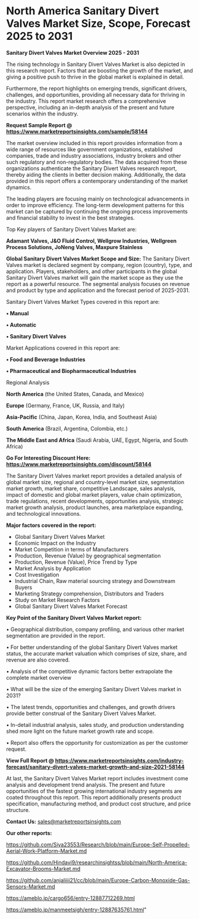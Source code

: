  # North America Sanitary Divert Valves Market Size, Scope, Forecast 2025 to 2031

<Strong> Sanitary Divert Valves Market Overview 2025 - 2031</strong>

The rising technology in Sanitary Divert Valves Market is also depicted in this research report. Factors that are boosting the growth of the market, and giving a positive push to thrive in the global market is explained in detail.

Furthermore, the report highlights on emerging trends, significant drivers, challenges, and opportunities, providing all necessary data for thriving in the industry. This report market research offers a comprehensive perspective, including an in-depth analysis of the present and future scenarios within the industry.

<strong>Request Sample Report @ <a href=https://www.marketreportsinsights.com/sample/58144>https://www.marketreportsinsights.com/sample/58144</a></strong>

The market overview included in this report provides information from a wide range of resources like government organizations, established companies, trade and industry associations, industry brokers and other such regulatory and non-regulatory bodies. The data acquired from these organizations authenticate the Sanitary Divert Valves research report, thereby aiding the clients in better decision making. Additionally, the data provided in this report offers a contemporary understanding of the market dynamics.

The leading players are focusing mainly on technological advancements in order to improve efficiency. The long-term development patterns for this market can be captured by continuing the ongoing process improvements and financial stability to invest in the best strategies.

Top Key players of Sanitary Divert Valves Market are:

<strong>Adamant Valves, J&O Fluid Control, Wellgrow Industries, Wellgreen Process Solutions, JoNeng Valves, Maxpure Stainless</strong>

<strong><b>Global Sanitary Divert Valves Market Scope and Size:</b></strong>
The Sanitary Divert Valves market is declared segment by company, region (country), type, and application. Players, stakeholders, and other participants in the global Sanitary Divert Valves market will gain the market scope as they use the report as a powerful resource. The segmental analysis focuses on revenue and product by type and application and the forecast period of 2025-2031.

Sanitary Divert Valves Market Types covered in this report are:

<strong>• Manual

• Automatic

• Sanitary Divert Valves</strong>

Market Applications covered in this report are:

<strong>• Food and Beverage Industries

• Pharmaceutical and Biopharmaceutical Industries</strong> 

Regional Analysis

<strong>North America</strong> (the United States, Canada, and Mexico)

<strong>Europe</strong> (Germany, France, UK, Russia, and Italy)

<strong>Asia-Pacific</strong> (China, Japan, Korea, India, and Southeast Asia)

<strong>South America</strong> (Brazil, Argentina, Colombia, etc.)

<strong>The Middle East and Africa</strong> (Saudi Arabia, UAE, Egypt, Nigeria, and South Africa)

<strong>Go For Interesting Discount Here: <a href=https://www.marketreportsinsights.com/discount/58144>https://www.marketreportsinsights.com/discount/58144</a></strong>

The Sanitary Divert Valves market report provides a detailed analysis of global market size, regional and country-level market size, segmentation market growth, market share, competitive Landscape, sales analysis, impact of domestic and global market players, value chain optimization, trade regulations, recent developments, opportunities analysis, strategic market growth analysis, product launches, area marketplace expanding, and technological innovations.

<strong><b>Major factors covered in the report:</b></strong>
<ul>
  <li>Global Sanitary Divert Valves Market </li>
  <li>Economic Impact on the Industry</li>
  <li>Market Competition in terms of Manufacturers</li>
  <li>Production, Revenue (Value) by geographical segmentation</li>
  <li>Production, Revenue (Value), Price Trend by Type</li>
  <li>Market Analysis by Application</li>
  <li>Cost Investigation</li>
  <li>Industrial Chain, Raw material sourcing strategy and Downstream Buyers</li>
  <li>Marketing Strategy comprehension, Distributors and Traders</li>
  <li>Study on Market Research Factors</li>
  <li>Global Sanitary Divert Valves Market Forecast</li>
</ul>

<strong><b>Key Point of the Sanitary Divert Valves Market report:</b></strong>

• Geographical distribution, company profiling, and various other market segmentation are provided in the report.

• For better understanding of the global Sanitary Divert Valves market status, the accurate market valuation which comprises of size, share, and revenue are also covered.

• Analysis of the competitive dynamic factors better extrapolate the complete market overview

• What will be the size of the emerging Sanitary Divert Valves market in 2031?

• The latest trends, opportunities and challenges, and growth drivers provide better construal of the Sanitary Divert Valves Market.

• In-detail industrial analysis, sales study, and production understanding shed more light on the future market growth rate and scope.

• Report also offers the opportunity for customization as per the customer request.

<strong><b>View Full Report @ <a href=https://www.marketreportsinsights.com/industry-forecast/sanitary-divert-valves-market-growth-and-size-2021-58144>https://www.marketreportsinsights.com/industry-forecast/sanitary-divert-valves-market-growth-and-size-2021-58144</a></b></strong>


At last, the Sanitary Divert Valves Market report includes investment come analysis and development trend analysis. The present and future opportunities of the fastest growing international industry segments are coated throughout this report. This report additionally presents product specification, manufacturing method, and product cost structure, and price structure.

<strong>Contact Us:</strong>
sales@marketreportsinsights.com

<strong>Our other reports:</strong>

<a href=https://github.com/Siya23553/Research/blob/main/Europe-Self-Propelled-Aerial-Work-Platform-Market.md>https://github.com/Siya23553/Research/blob/main/Europe-Self-Propelled-Aerial-Work-Platform-Market.md</a>

<a href=https://github.com/Hindavi9/researchinsightss/blob/main/North-America-Excavator-Brooms-Market.md>https://github.com/Hindavi9/researchinsightss/blob/main/North-America-Excavator-Brooms-Market.md</a>

<a href=https://github.com/anjaliiii21/cc/blob/main/Europe-Carbon-Monoxide-Gas-Sensors-Market.md>https://github.com/anjaliiii21/cc/blob/main/Europe-Carbon-Monoxide-Gas-Sensors-Market.md</a>

<a href=https://ameblo.jp/cargo656/entry-12887712269.html>https://ameblo.jp/cargo656/entry-12887712269.html</a>

<a href=https://ameblo.jp/manmeetsigh/entry-12887635761.html>https://ameblo.jp/manmeetsigh/entry-12887635761.html</a>"
